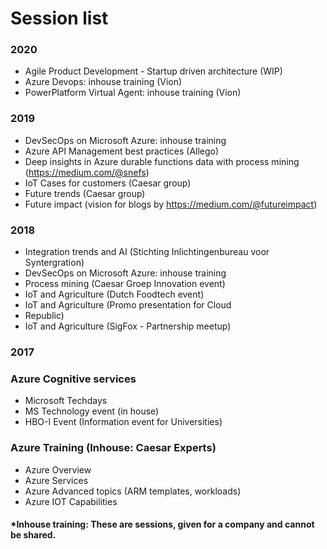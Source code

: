 # Session list

### 2020
- Agile Product Development - Startup driven architecture (WIP)
 - Azure Devops: inhouse training (Vion)
 - PowerPlatform Virtual Agent: inhouse training (Vion)

### 2019
- DevSecOps on Microsoft Azure: inhouse training
- Azure API Management best practices (Allego)
- Deep insights in Azure durable functions data with process mining (https://medium.com/@snefs)
- IoT Cases for customers (Caesar group)
- Future trends (Caesar group)
- Future impact (vision for blogs by  https://medium.com/@futureimpact)

### 2018
- Integration trends and AI (Stichting Inlichtingenbureau voor Syntergration)
- DevSecOps on Microsoft Azure: inhouse training
- Process mining (Caesar Groep Innovation event)
- IoT and Agriculture (Dutch Foodtech event)
- IoT and Agriculture (Promo presentation for Cloud
- Republic)
- IoT and Agriculture (SigFox - Partnership meetup)

### 2017

### Azure Cognitive services
- Microsoft Techdays
- MS Technology event (in house)
- HBO-I Event (Information event for Universities)

### Azure Training (Inhouse: Caesar Experts)
- Azure Overview
- Azure Services
- Azure Advanced topics (ARM templates, workloads)
- Azure IOT Capabilities

#### *Inhouse training: These are sessions, given for a company and cannot be shared.
